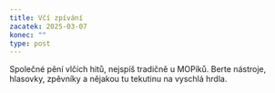 ```yaml
---
title: Včí zpívání
zacatek: 2025-03-07
konec: ""
type: post
---
```

S﻿polečné pění vlčích hitů, nejspíš tradičně u MOPíků. Berte nástroje, hlasovky, zpěvníky a nějakou tu tekutinu na vyschlá hrdla.